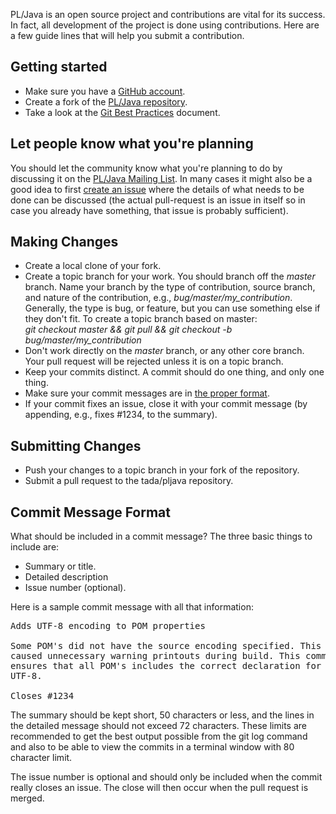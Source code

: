 PL/Java is an open source project and contributions are vital for its success. In fact, all development of the project is done using contributions. Here are a few guide lines that will help you submit a contribution.

## Getting started
* Make sure you have a [GitHub account](/signup/free).
* Create a fork of the [PL/Java repository](/tada/pljava).
* Take a look at the [Git Best Practices](http://sethrobertson.github.com/GitBestPractices/) document.

## Let people know what you're planning
You should let the community know what you're planning to do by discussing it on the [PL/Java Mailing List](http://lists.pgfoundry.org/mailman/listinfo/pljava-dev). In many cases it might also be a good idea to first [create an issue](/tada/pljava/issues) where the details of what needs to be done can be discussed (the actual pull-request is an issue in itself so in case you already have something, that issue is probably sufficient).

## Making Changes
* Create a local clone of your fork.
* Create a topic branch for your work. You should branch off the _master_ branch. Name your branch by the type of contribution, source branch, and nature of the contribution, e.g., _bug/master/my_contribution_.  
Generally, the type is bug, or feature, but you can use something else if they don't fit. To create a topic branch based on master:  
_git checkout master && git pull && git checkout -b bug/master/my_contribution_
* Don't work directly on the _master_ branch, or any other core branch. Your pull request will be rejected unless it is on a topic branch.
* Keep your commits distinct. A commit should do one thing, and only one thing.
* Make sure your commit messages are in [the proper format](#wiki-commit-message-format).
* If your commit fixes an issue, close it with your commit message (by appending, e.g., fixes #1234, to the summary).

## Submitting Changes
* Push your changes to a topic branch in your fork of the repository.
* Submit a pull request to the tada/pljava repository.

<a id="commit-message-format"></a>
## Commit Message Format
What should be included in a commit message?
The three basic things to include are:
* Summary or title.
* Detailed description
* Issue number (optional).

Here is a sample commit message with all that information:
<pre>
Adds UTF-8 encoding to POM properties

Some POM's did not have the source encoding specified. This
caused unnecessary warning printouts during build. This commit
ensures that all POM's includes the correct declaration for
UTF-8.

Closes #1234
</pre>
The summary should be kept short, 50 characters or less, and the lines in the detailed message should not exceed 72 characters. These limits are recommended to get the best output possible from the git log command and also to be able to view the commits in a terminal window with 80 character limit.

The issue number is optional and should only be included when the commit really closes an issue. The close will then occur when the pull request is merged.
